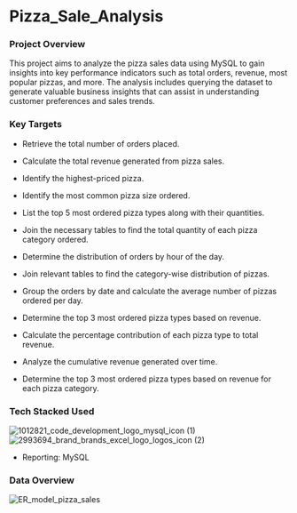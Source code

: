# Pizza_Sale_Analysis

### Project Overview
This project aims to analyze the pizza sales data using MySQL to gain insights into key performance indicators such as total orders, revenue, most popular pizzas, and more. The analysis includes querying the dataset to generate valuable business insights that can assist in understanding customer preferences and sales trends.

### Key Targets
- Retrieve the total number of orders placed.

- Calculate the total revenue generated from pizza sales.

- Identify the highest-priced pizza.

- Identify the most common pizza size ordered.

- List the top 5 most ordered pizza types along with their quantities.

- Join the necessary tables to find the total quantity of each pizza category ordered.

- Determine the distribution of orders by hour of the day.

- Join relevant tables to find the category-wise distribution of pizzas.

- Group the orders by date and calculate the average number of pizzas ordered per day.

- Determine the top 3 most ordered pizza types based on revenue.

- Calculate the percentage contribution of each pizza type to total revenue.

- Analyze the cumulative revenue generated over time.

- Determine the top 3 most ordered pizza types based on revenue for each pizza category.


### Tech Stacked Used
![1012821_code_development_logo_mysql_icon (1)](https://github.com/user-attachments/assets/87484740-cb80-44e1-89c2-b1d6babbc484) &nbsp;&nbsp;&nbsp;&nbsp;&nbsp;&nbsp;&nbsp;&nbsp;&nbsp;&nbsp;&nbsp;&nbsp;&nbsp;&nbsp;&nbsp;&nbsp;&nbsp;&nbsp;&nbsp;&nbsp;&nbsp;![2993694_brand_brands_excel_logo_logos_icon (2)](https://github.com/user-attachments/assets/5d43f0aa-d04c-47d0-9544-262a565d1ad3)
- Reporting: MySQL

### Data Overview
![ER_model_pizza_sales](https://github.com/user-attachments/assets/c48c8f57-224d-4d90-8537-52ccbd60d348)



